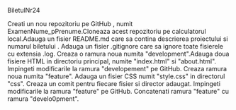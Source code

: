 
BiletulNr24

Creati un nou repozitoriu pe GitHub , numit ExamenNume_pPrenume.Cloneaza acest repozitoriu pe calculatorul local.Adauga un fisier README.md care sa contina descrierea proiectului si numarul biletului . Adauga un fisier .gitignore care sa ignore toate fisierele cu extensia .log. Creaza o ramura noua numita "development".Adauga doua fisiere HTML in directoriu principal, numite "index.html" si "about.html". Impingeti modificarile la ramura "developement" pe GitHub. Creaza ramura noua numita "feature". Adauga un fisier CSS numit "style.css" in directorul "css". Creaza un comit pentru fiecare fisier si director adaugat. Impingeti modificarile la ramura "feature" pe GitHub. Concatenati ramura "feature" cu ramura "develo0pment".
